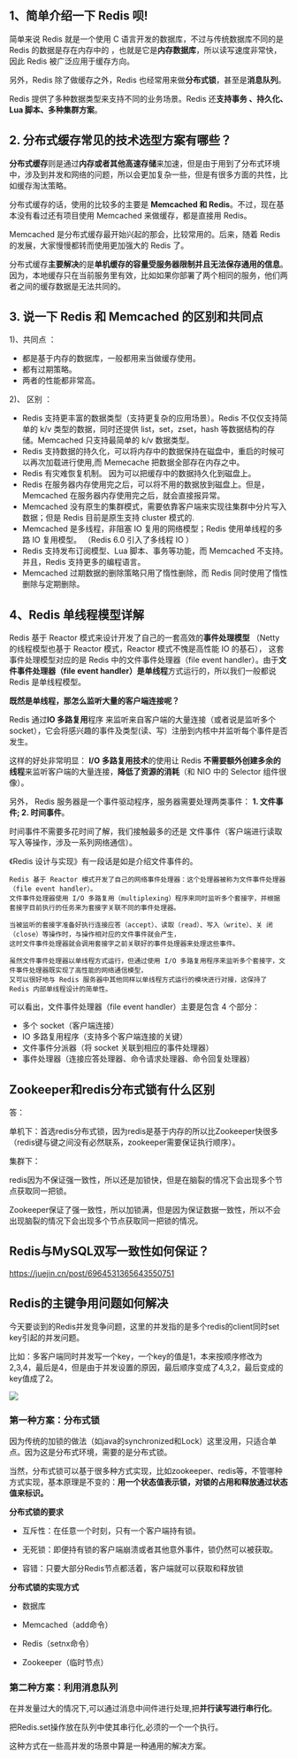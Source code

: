 ## 1、简单介绍一下 Redis 呗!
   简单来说 Redis 就是一个使用 C 语言开发的数据库，不过与传统数据库不同的是 Redis 的数据是存在内存中的 ，也就是它是**内存数据库**，所以读写速度非常快，因此 Redis 被广泛应用于缓存方向。
    
   另外，Redis 除了做缓存之外，Redis 也经常用来做**分布式锁**，甚至是**消息队列**。
    
   Redis 提供了多种数据类型来支持不同的业务场景。Redis 还**支持事务 、持久化、Lua 脚本、多种集群方案**。
   
## 2. 分布式缓存常见的技术选型方案有哪些？
**分布式缓存**则是通过**内存或者其他高速存储**来加速，但是由于用到了分布式环境中，涉及到并发和网络的问题，所以会更加复杂一些，但是有很多方面的共性，比如缓存淘汰策略。

分布式缓存的话，使用的比较多的主要是 **Memcached 和 Redis**。不过，现在基本没有看过还有项目使用 Memcached 来做缓存，都是直接用 Redis。

Memcached 是分布式缓存最开始兴起的那会，比较常用的。后来，随着 Redis 的发展，大家慢慢都转而使用更加强大的 Redis 了。

分布式缓存**主要解决**的是**单机缓存的容量受服务器限制并且无法保存通用的信息**。因为，本地缓存只在当前服务里有效，比如如果你部署了两个相同的服务，他们两者之间的缓存数据是无法共同的。

## 3. 说一下 Redis 和 Memcached 的区别和共同点
1)、共同点 ：

* 都是基于内存的数据库，一般都用来当做缓存使用。
* 都有过期策略。
* 两者的性能都非常高。

2)、 区别 ：

* Redis 支持更丰富的数据类型（支持更复杂的应用场景）。Redis 不仅仅支持简单的 k/v 类型的数据，同时还提供 list，set，zset，hash 等数据结构的存储。Memcached 只支持最简单的 k/v 数据类型。
* Redis 支持数据的持久化，可以将内存中的数据保持在磁盘中，重启的时候可以再次加载进行使用,而 Memecache 把数据全部存在内存之中。
* Redis 有灾难恢复机制。 因为可以把缓存中的数据持久化到磁盘上。
* Redis 在服务器内存使用完之后，可以将不用的数据放到磁盘上。但是，Memcached 在服务器内存使用完之后，就会直接报异常。
* Memcached 没有原生的集群模式，需要依靠客户端来实现往集群中分片写入数据；但是 Redis 目前是原生支持 cluster 模式的.
* Memcached 是多线程，非阻塞 IO 复用的网络模型；Redis 使用单线程的多路 IO 复用模型。 （Redis 6.0 引入了多线程 IO ）
* Redis 支持发布订阅模型、Lua 脚本、事务等功能，而 Memcached 不支持。并且，Redis 支持更多的编程语言。
* Memcached 过期数据的删除策略只用了惰性删除，而 Redis 同时使用了惰性删除与定期删除。

## 4、Redis 单线程模型详解
Redis 基于 Reactor 模式来设计开发了自己的一套高效的**事件处理模型** （Netty 的线程模型也基于 Reactor 模式，Reactor 模式不愧是高性能 IO 的基石），
这套事件处理模型对应的是 Redis 中的文件事件处理器（file event handler）。由于**文件事件处理器（file event handler）是单线程**方式运行的，所以我们一般都说 Redis 是单线程模型。

**既然是单线程，那怎么监听大量的客户端连接呢？**

Redis 通过**IO 多路复用**程序 来监听来自客户端的大量连接（或者说是监听多个 socket），它会将感兴趣的事件及类型(读、写）注册到内核中并监听每个事件是否发生。

这样的好处非常明显： **I/O 多路复用技术**的使用让 Redis **不需要额外创建多余的线程**来监听客户端的大量连接，**降低了资源的消耗**（和 NIO 中的 Selector 组件很像）。

另外， Redis 服务器是一个事件驱动程序，服务器需要处理两类事件： **1. 文件事件; 2. 时间事件**。

时间事件不需要多花时间了解，我们接触最多的还是 文件事件（客户端进行读取写入等操作，涉及一系列网络通信）。

《Redis 设计与实现》有一段话是如是介绍文件事件的。

    Redis 基于 Reactor 模式开发了自己的网络事件处理器：这个处理器被称为文件事件处理器（file event handler）。
    文件事件处理器使用 I/O 多路复用（multiplexing）程序来同时监听多个套接字，并根据 套接字目前执行的任务来为套接字关联不同的事件处理器。
    
    当被监听的套接字准备好执行连接应答（accept）、读取（read）、写入（write）、关 闭（close）等操作时，与操作相对应的文件事件就会产生，
    这时文件事件处理器就会调用套接字之前关联好的事件处理器来处理这些事件。
    
    虽然文件事件处理器以单线程方式运行，但通过使用 I/O 多路复用程序来监听多个套接字，文件事件处理器既实现了高性能的网络通信模型，
    又可以很好地与 Redis 服务器中其他同样以单线程方式运行的模块进行对接，这保持了 Redis 内部单线程设计的简单性。
    
可以看出，文件事件处理器（file event handler）主要是包含 4 个部分：

* 多个 socket（客户端连接）
* IO 多路复用程序（支持多个客户端连接的关键）
* 文件事件分派器（将 socket 关联到相应的事件处理器）
* 事件处理器（连接应答处理器、命令请求处理器、命令回复处理器）

##  Zookeeper和redis分布式锁有什么区别

答：

单机下：首选redis分布式锁，因为redis是基于内存的所以比Zookeeper快很多（redis键与键之间没有必然联系，zookeeper需要保证执行顺序）。

集群下：

redis因为不保证强一致性，所以还是加锁快，但是在脑裂的情况下会出现多个节点获取同一把锁。

Zookeeper保证了强一致性，所以加锁满，但是因为保证数据一致性，所以不会出现脑裂的情况下会出现多个节点获取同一把锁的情况。

## Redis与MySQL双写一致性如何保证？
https://juejin.cn/post/6964531365643550751

## Redis的主键争用问题如何解决
今天要谈到的Redis并发竞争问题，这里的并发指的是多个redis的client同时set key引起的并发问题。

比如：多客户端同时并发写一个key，一个key的值是1，本来按顺序修改为2,3,4，最后是4，但是由于并发设置的原因，最后顺序变成了4,3,2，最后变成的key值成了2。

![](http://p3.pstatp.com/large/pgc-image/a0dc1b7fa26a4695978986ca8ab900f5)

### 第一种方案：分布式锁

因为传统的加锁的做法（如java的synchronized和Lock）这里没用，只适合单点。因为这是分布式环境，需要的是分布式锁。

当然，分布式锁可以基于很多种方式实现，比如zookeeper、redis等，不管哪种方式实现，基本原理是不变的：**用一个状态值表示锁，对锁的占用和释放通过状态值来标识。**

**分布式锁的要求**

  * 互斥性：在任意一个时刻，只有一个客户端持有锁。
  
  * 无死锁：即便持有锁的客户端崩溃或者其他意外事件，锁仍然可以被获取。
  
  * 容错：只要大部分Redis节点都活着，客户端就可以获取和释放锁

**分布式锁的实现方式**

* 数据库

* Memcached（add命令）

* Redis（setnx命令）

* Zookeeper（临时节点）

### 第二种方案：利用消息队列
在并发量过大的情况下,可以通过消息中间件进行处理,把**并行读写进行串行化**。

把Redis.set操作放在队列中使其串行化,必须的一个一个执行。

这种方式在一些高并发的场景中算是一种通用的解决方案。


